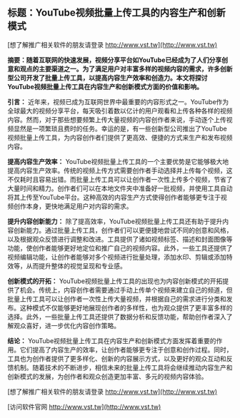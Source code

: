 ## **标题：YouTube视频批量上传工具的内容生产和创新模式**

[想了解推广相关软件的朋友请登录 http://www.vst.tw](http://www.vst.tw)

**摘要：随着互联网的快速发展，视频分享平台如YouTube已经成为了人们分享创意和观点的主要渠道之一。为了满足用户对丰富多样的视频内容的需求，许多创新型公司开发了批量上传工具，以提高内容生产效率和创造力。本文将探讨YouTube视频批量上传工具在内容生产和创新模式方面的价值和影响。**

**引言：**
近年来，视频已成为互联网世界中最重要的内容形式之一。YouTube作为全球最大的视频分享平台，每天吸引着数以亿计的用户观看和上传各种各样的视频内容。然而，对于那些想要频繁上传大量视频的内容创作者来说，手动逐个上传视频显然是一项繁琐且费时的任务。幸运的是，有一些创新型公司推出了YouTube视频批量上传工具，为内容创作者们提供了更高效、便捷的方式来生产和发布视频内容。

**提高内容生产效率：**
YouTube视频批量上传工具的一个主要优势是它能够极大地提高内容生产效率。传统的视频上传方式需要创作者手动选择并上传每个视频，这不仅耗时且容易出错。而批量上传工具可以让创作者一次性上传多个视频，节省了大量时间和精力。创作者们可以在本地文件夹中准备好一批视频，并使用工具自动将其上传至YouTube平台。这种高效的内容生产方式使得创作者能够更专注于视频创作本身，更快地满足用户对内容的需求。

**提升内容创新能力：**
除了提高效率，YouTube视频批量上传工具还有助于提升内容创新能力。通过批量上传工具，创作者们可以更便捷地尝试不同的创意和风格，以及根据观众反馈进行调整和改进。工具提供了诸如视频标签、描述和封面图像等功能，使创作者能够更好地定位和推广自己的视频内容。此外，一些工具还提供了视频编辑功能，让创作者能够对多个视频进行批量处理，添加水印、剪辑或添加特效等，从而提升整体的视觉呈现和专业感。

**创新模式的开拓：**
YouTube视频批量上传工具的出现也为内容创新模式的开拓提供了机会。传统上，内容创作者需要通过手动上传单个视频来建立自己的频道，但批量上传工具可以让创作者一次性上传大量视频，并根据自己的需求进行分类和发布。这种模式不仅能够更好地展现创作者的多样性，也为观众提供了更丰富多样的选择。此外，一些批量上传工具还提供了数据分析和反馈功能，帮助创作者深入了解观众喜好，进一步优化内容创作策略。

**结论：**
YouTube视频批量上传工具在内容生产和创新模式方面发挥着重要的作用。它们提高了内容生产的效率，让创作者能够更专注于创意和创作过程。同时，工具也为创作者提供了更多样化、创新的内容展示方式，以及更好的观众互动和反馈机制。随着技术的不断进步，相信未来的批量上传工具将会继续推动内容生产和创新模式的发展，为创作者和观众创造更加丰富、多元的视频内容体验。

[想了解推广相关软件的朋友请登录 http://www.vst.tw](http://www.vst.tw)


[访问软件官网 http://www.vst.tw](http://www.vst.tw)
